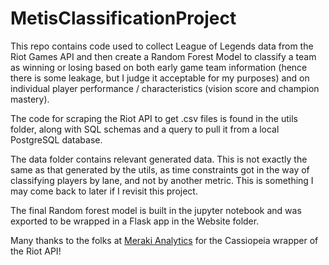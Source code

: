 # MetisClassificationProject

This repo contains code used to collect League of Legends data from the Riot Games API and then create a Random Forest Model to classify a team as winning or losing based on both early game team information (hence there is some leakage, but I judge it acceptable for my purposes) and on individual player performance / characteristics (vision score and champion mastery).

The code for scraping the Riot API to get .csv files is found in the utils folder, along with SQL schemas and a query to pull it from a local PostgreSQL database.

The data folder contains relevant generated data. This is not exactly the same as that generated by the utils, as time constraints got in the way of classifying players by lane, and not by another metric. This is something I may come back to later if I revisit this project. 

The final Random forest model is built in the jupyter notebook and was exported to be wrapped in a Flask app in the Website folder.

Many thanks to the folks at [Meraki Analytics](https://cassiopeia.readthedocs.io/en/latest/) for the Cassiopeia wrapper of the Riot API!
